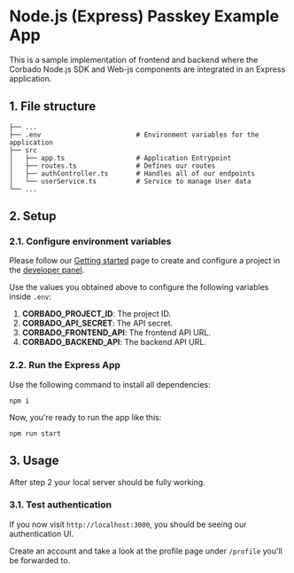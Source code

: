 # Node.js (Express) Passkey Example App

This is a sample implementation of frontend and backend where the Corbado Node.js SDK and Web-js components are
integrated in an Express application.

## 1. File structure

```
├── ...
├── .env                        # Environment variables for the application
├── src                             
│   ├── app.ts                  # Application Entrypoint
│   ├── routes.ts               # Defines our routes 
│   ├── authController.ts       # Handles all of our endpoints
│   └── userService.ts          # Service to manage User data
└── ...
```

## 2. Setup

### 2.1. Configure environment variables

Please follow our [Getting started](https://docs.corbado.com/overview/getting-started) page to create and
configure a project in the [developer panel](https://app.corbado.com).

Use the values you obtained above to configure the following variables inside `.env`:

1. **CORBADO_PROJECT_ID**: The project ID.
2. **CORBADO_API_SECRET**: The API secret.
3. **CORBADO_FRONTEND_API**: The frontend API URL.
4. **CORBADO_BACKEND_API**: The backend API URL.

### 2.2. Run the Express App

Use the following command to install all dependencies:

```
npm i
```

Now, you're ready to run the app like this:

```
npm run start
```

## 3. Usage

After step 2 your local server should be fully working.

### 3.1. Test authentication

If you now visit `http://localhost:3000`, you should be seeing our authentication UI.

Create an account and take a look at the profile page under `/profile` you'll be forwarded to.
